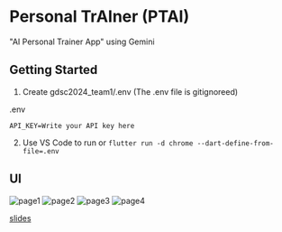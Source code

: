# Personal TrAIner (PTAI)

"AI Personal Trainer App" using Gemini 

## Getting Started

1. Create gdsc2024_team1/.env (The .env file is gitignoreed)

.env
```
API_KEY=Write your API key here
```

2. Use VS Code to run or `flutter run -d chrome --dart-define-from-file=.env`

## UI
![page1](https://github.com/user-attachments/assets/2240773a-9f9c-4917-9674-518351e62a72)
![page2](https://github.com/user-attachments/assets/5038668c-b258-463c-9a21-877288fea71e)
![page3](https://github.com/user-attachments/assets/a4fb6d46-7e77-4286-8eff-20aca682d18e)
![page4](https://github.com/user-attachments/assets/e96e7017-5a4d-410e-8ef7-4a4ddd2ddcd7)

[slides](https://www.canva.com/design/DAGRYGckzP8/l34WI-EBmLx22Ac0fUqy4Q/view?utm_content=DAGRYGckzP8&utm_campaign=designshare&utm_medium=link&utm_source=editor)
